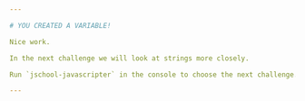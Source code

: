 ```yaml
---

# YOU CREATED A VARIABLE!

Nice work.

In the next challenge we will look at strings more closely.

Run `jschool-javascripter` in the console to choose the next challenge.

---
```

